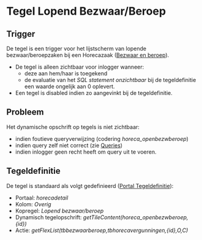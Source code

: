 # Tegel Lopend Bezwaar/Beroep

## Trigger

De tegel is een trigger voor het lijstscherm van lopende bezwaar/beroepzaken bij een Horecazaak ([Bezwaar en beroep](/probleemoplossing/module_overstijgende_schermen/bezwaar_beroep/README.md)).

- De tegel is alleen zichtbaar voor inlogger wanneer:
  - deze aan hem/haar is toegekend
  - de evaluatie van het _SQL statement onzichtbaar_ bij de tegeldefinitie een waarde ongelijk aan 0 oplevert.
- Een tegel is disabled indien zo aangevinkt bij de tegeldefinitie.

## Probleem

Het dynamische opschrift op tegels is niet zichtbaar:

- indien foutieve queryverwijzing (codering _horeca_openbezwberoep_)
- indien query zelf niet correct (zie [Queries](../../../instellen_inrichten/queries.md))
- indien inlogger geen recht heeft om query uit te voeren.

## Tegeldefinitie

De tegel is standaard als volgt gedefinieerd ([Portal Tegeldefinitie](../../../instellen_inrichten/portaldefinitie/portal_tegel.md)):

- Portaal: _horecadetail_
- Kolom: _Overig_
- Kopregel: _Lopend bezwaar/beroep_
- Dynamisch tegelopschrift: _getTileContent(horeca_openbezwberoep,{id})_
- Actie: _getFlexList(tbbezwaarberoep,tbhorecavergunningen,{id},O,C)_
